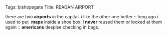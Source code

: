 Tags: bishopsgate
Title: REAGAN AIRPORT  
  
there are two **airports** in the capital. i like the other one better :: long ago i used to put  **maps** inside a shoe box. i **never** reused them or looked at them again :: **americans** despise checking in bags.